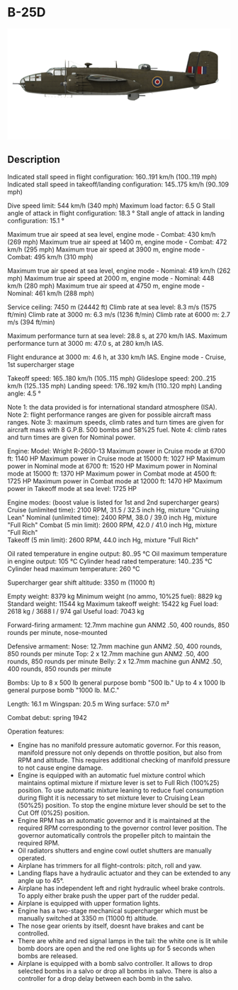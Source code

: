 # B-25D

![b25draf](../images/b25draf.png)

## Description

Indicated stall speed in flight configuration: 160..191 km/h (100..119 mph)
Indicated stall speed in takeoff/landing configuration: 145..175 km/h (90..109 mph)

Dive speed limit: 544 km/h (340 mph)
Maximum load factor: 6.5 G
Stall angle of attack in flight configuration:  18.3 °
Stall angle of attack in landing configuration: 15.1 °

Maximum true air speed at sea level, engine mode - Combat: 430 km/h (269 mph)
Maximum true air speed at 1400 m, engine mode - Combat: 472 km/h (295 mph)
Maximum true air speed at 3900 m, engine mode - Combat: 495 km/h (310 mph)

Maximum true air speed at sea level, engine mode - Nominal: 419 km/h (262 mph)
Maximum true air speed at 2000 m, engine mode - Nominal: 448 km/h (280 mph)
Maximum true air speed at 4750 m, engine mode - Nominal: 461 km/h (288 mph)

Service ceiling: 7450 m (24442 ft)
Climb rate at sea level: 8.3 m/s (1575 ft/min)
Climb rate at 3000 m: 6.3 m/s (1236 ft/min)
Climb rate at 6000 m: 2.7 m/s (394 ft/min)

Maximum performance turn at sea level: 28.8 s, at 270 km/h IAS.
Maximum performance turn at 3000 m: 47.0 s, at 280 km/h IAS.

Flight endurance at 3000 m: 4.6 h, at 330 km/h IAS. Engine mode - Cruise, 1st supercharger stage

Takeoff speed: 165..180 km/h (105..115 mph)
Glideslope speed: 200..215 km/h (125..135 mph)
Landing speed: 176..192 km/h (110..120 mph)
Landing angle: 4.5 °

Note 1: the data provided is for international standard atmosphere (ISA).
Note 2: flight performance ranges are given for possible aircraft mass ranges.
Note 3: maximum speeds, climb rates and turn times are given for aircraft mass with 8 G.P.B. 500 bombs and 58%25 fuel.
Note 4: climb rates and turn times are given for Nominal power.

Engine:
Model: Wright R-2600-13
Maximum power in Cruise mode at 6700 ft: 1140 HP
Maximum power in Cruise mode at 15000 ft: 1027 HP
Maximum power in Nominal mode at 6700 ft: 1520 HP
Maximum power in Nominal mode at 15000 ft: 1370 HP
Maximum power in Combat mode at 4500 ft: 1725 HP
Maximum power in Combat mode at 12000 ft: 1470 HP
Maximum power in Takeoff mode at sea level: 1725 HP

Engine modes:
(boost value is listed for 1st and 2nd supercharger gears)
Cruise (unlimited time): 2100 RPM, 31.5 / 32.5 inch Hg, mixture "Cruising Lean" 
Nominal (unlimited time): 2400 RPM, 38.0 / 39.0 inch Hg, mixture "Full Rich" 
Combat (5 min limit): 2600 RPM, 42.0 / 41.0 inch Hg, mixture "Full Rich"  
Takeoff (5 min limit): 2600 RPM, 44.0 inch Hg, mixture "Full Rich"  

Oil rated temperature in engine output: 80..95 °C
Oil maximum temperature in engine output: 105 °C
Cylinder head rated temperature: 140..235 °C
Cylinder head maximum temperature: 260 °C

Supercharger gear shift altitude: 3350 m (11000 ft)

Empty weight: 8379 kg
Minimum weight (no ammo, 10%25 fuel): 8829 kg
Standard weight: 11544 kg
Maximum takeoff weight: 15422 kg
Fuel load: 2618 kg / 3688 l / 974 gal
Useful load: 7043 kg

Forward-firing armament:
12.7mm machine gun ANM2 .50, 400 rounds, 850 rounds per minute, nose-mounted

Defensive armament:
Nose: 12.7mm machine gun ANM2 .50, 400 rounds, 850 rounds per minute
Top: 2 x 12.7mm machine gun ANM2 .50, 400 rounds, 850 rounds per minute
Belly: 2 x 12.7mm machine gun ANM2 .50, 400 rounds, 850 rounds per minute

Bombs:
Up to 8 x 500 lb general purpose bomb "500 lb."
Up to 4 x 1000 lb general purpose bomb "1000 lb. M.C."

Length: 16.1 m
Wingspan: 20.5 m
Wing surface: 57.0 m²

Combat debut: spring 1942

Operation features:
- Engine has no manifold pressure automatic governor. For this reason, manifold pressure not only depends on throttle position, but also from RPM and altitude. This requires additional checking of manifold pressure to not cause engine damage.
- Engine is equipped with an automatic fuel mixture control which maintains optimal mixture if mixture lever is set to Full Rich (100%25) position. To use automatic mixture leaning to reduce fuel consumption during flight it is necessary to set mixture lever to Cruising Lean (50%25) position. To stop the engine mixture lever should be set to the Cut Off (0%25) position.
- Engine RPM has an automatic governor and it is maintained at the required RPM corresponding to the governor control lever position. The governor automatically controls the propeller pitch to maintain the required RPM.
- Oil radiators shutters and engine cowl outlet shutters are manually operated.
- Airplane has trimmers for all flight-controls: pitch, roll and yaw.
- Landing flaps have a hydraulic actuator and they can be extended to any angle up to 45°.
- Airplane has independent left and right hydraulic wheel brake controls. To apply either brake push the upper part of the rudder pedal.
- Airplane is equipped with upper formation lights.
- Engine has a two-stage mechanical supercharger which must be manually switched at 3350 m (11000 ft) altitude.
- The nose gear orients by itself, doesnt have brakes and cant be controlled.
- There are white and red signal lamps in the tail: the white one is lit while bomb doors are open and the red one lights up for 5 seconds when bombs are released.
- Airplane is equipped with a bomb salvo controller. It allows to drop selected bombs in a salvo or drop all bombs in salvo. There is also a controller for a drop delay between each bomb in the salvo.